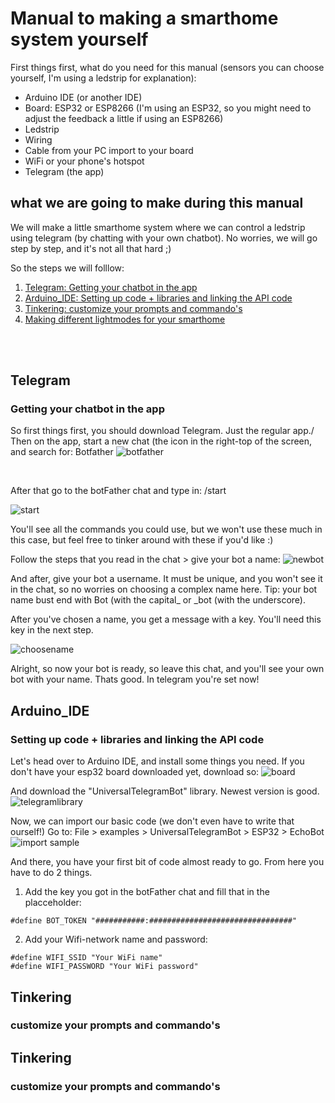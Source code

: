 # Manual to making a smarthome system yourself

First things first, what do you need for this manual (sensors you can choose yourself, I'm using a ledstrip for explanation):
- Arduino IDE (or another IDE)
- Board: ESP32 or ESP8266 (I'm using an ESP32, so you might need to adjust the feedback a little if using an ESP8266)
- Ledstrip
- Wiring
- Cable from your PC import to your board
- WiFi or your phone's hotspot
- Telegram (the app)

## what we are going to make during this manual
We will make a little smarthome system where we can control a ledstrip using telegram (by chatting with your own chatbot).
No worries, we will go step by step, and it's not all that hard ;)

So the steps we will folllow:
1. [Telegram: Getting your chatbot in the app](#telegram)
2. [Arduino_IDE: Setting up code + libraries and linking the API code](#arduino_ide)
3. [Tinkering: customize your prompts and commando's](#tinkering)
4. [Making different lightmodes for your smarthome](#lightmodes)

<br /><br />

## Telegram 
### Getting your chatbot in the app
So first things first, you should download Telegram. Just the regular app./
Then on the app, start a new chat (the icon in the right-top of the screen, and search for: Botfather
![botfather](https://github.com/user-attachments/assets/a0627eb2-d9cd-4422-a484-b9789df255ba)

<br />

After that go to the botFather chat and type in: /start

![start](https://github.com/user-attachments/assets/4fd9ad89-587e-4d57-bc1b-1ff877eed030)

You'll see all the commands you could use, but we won't use these much in this case, but feel free to tinker around with these if you'd like :)

Follow the steps that you read in the chat > give your bot a name:
![newbot](https://github.com/user-attachments/assets/6b328cea-c1a3-4bb7-9162-6d3a88249ed0)

And after, give your bot a username. It must be unique, and you won't see it in the chat, so no worries on choosing a complex name here.
Tip: your bot name bust end with Bot (with the capital_ or _bot (with the underscore).

After you've chosen a name, you get a message with a key. You'll need this key in the next step.

![choosename](https://github.com/user-attachments/assets/4f462443-9e72-4fd9-8d2f-02195b4d72a0)

Alright, so now your bot is ready, so leave this chat, and you'll see your own bot with your name.
Thats good. In telegram you're set now!


## Arduino_IDE 
### Setting up code + libraries and linking the API code
Let's head over to Arduino IDE, and install some things you need.
If you don't have your esp32 board downloaded yet, download so:
![board](https://github.com/user-attachments/assets/40bfbd4f-678e-412b-b60d-3bda37ff470a)

And download the "UniversalTelegramBot" library. Newest version is good.
![telegramlibrary](https://github.com/user-attachments/assets/eea0b424-5ab1-43c0-9b2a-d6f1abdbcca2)

Now, we can import our basic code (we don't even have to write that ourself!)
Go to: File > examples > UniversalTelegramBot > ESP32 > EchoBot
![import sample](https://github.com/user-attachments/assets/a0ea8169-1844-4f90-a92d-0bb4f18bc97e)

And there, you have your first bit of code almost ready to go. 
From here you have to do 2 things.
1. Add the key you got in the botFather chat and fill that in the placceholder:
```
#define BOT_TOKEN "###########:################################"
```
2. Add your Wifi-network name and password:
```
#define WIFI_SSID "Your WiFi name"
#define WIFI_PASSWORD "Your WiFi password"
```

## Tinkering
### customize your prompts and commando's

## Tinkering
### customize your prompts and commando's
